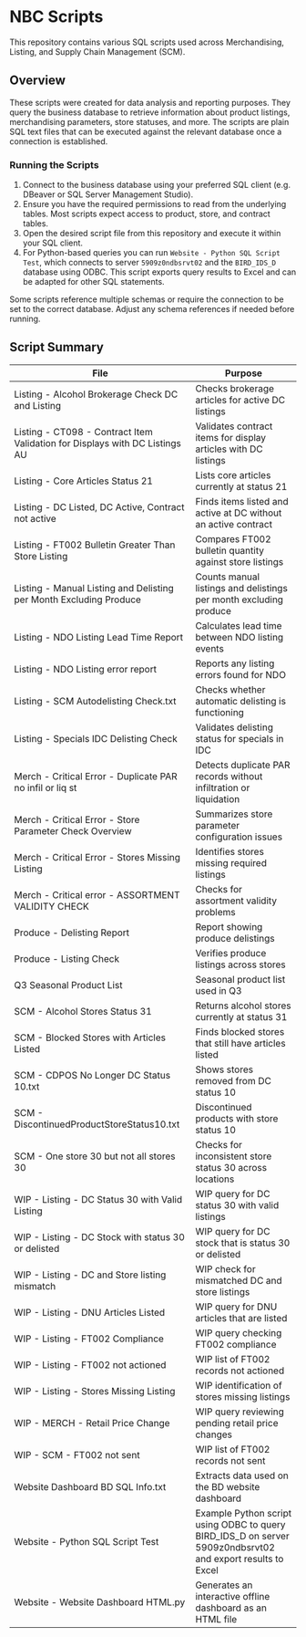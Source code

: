 # NBC Scripts

This repository contains various SQL scripts used across Merchandising, Listing, and Supply Chain Management (SCM).

## Overview

These scripts were created for data analysis and reporting purposes. They query the business database to retrieve information about product listings, merchandising parameters, store statuses, and more. The scripts are plain SQL text files that can be executed against the relevant database once a connection is established.

### Running the Scripts

1. Connect to the business database using your preferred SQL client (e.g. DBeaver or SQL Server Management Studio).
2. Ensure you have the required permissions to read from the underlying tables. Most scripts expect access to product, store, and contract tables.
3. Open the desired script file from this repository and execute it within your SQL client.
4. For Python-based queries you can run `Website - Python SQL Script Test`,
   which connects to server `5909z0ndbsrvt02` and the `BIRD_IDS_D` database using
   ODBC. This script exports query results to Excel and can be adapted for other
   SQL statements.

Some scripts reference multiple schemas or require the connection to be set to the correct database. Adjust any schema references if needed before running.

## Script Summary

| File | Purpose |
| ---- | ------- |
| Listing - Alcohol Brokerage Check DC and Listing | Checks brokerage articles for active DC listings |
| Listing - CT098 - Contract Item Validation for Displays with DC Listings AU | Validates contract items for display articles with DC listings |
| Listing - Core Articles Status 21 | Lists core articles currently at status 21 |
| Listing - DC Listed, DC Active, Contract not active | Finds items listed and active at DC without an active contract |
| Listing - FT002 Bulletin Greater Than Store Listing | Compares FT002 bulletin quantity against store listings |
| Listing - Manual Listing and Delisting per Month Excluding Produce | Counts manual listings and delistings per month excluding produce |
| Listing - NDO Listing Lead Time Report | Calculates lead time between NDO listing events |
| Listing - NDO Listing error report | Reports any listing errors found for NDO |
| Listing - SCM Autodelisting Check.txt | Checks whether automatic delisting is functioning |
| Listing - Specials IDC Delisting Check | Validates delisting status for specials in IDC |
| Merch - Critical Error - Duplicate PAR no infil or liq st | Detects duplicate PAR records without infiltration or liquidation |
| Merch - Critical Error - Store Parameter Check Overview | Summarizes store parameter configuration issues |
| Merch - Critical Error - Stores Missing Listing | Identifies stores missing required listings |
| Merch - Critical error - ASSORTMENT VALIDITY CHECK | Checks for assortment validity problems |
| Produce - Delisting Report | Report showing produce delistings |
| Produce - Listing Check | Verifies produce listings across stores |
| Q3 Seasonal Product List | Seasonal product list used in Q3 |
| SCM - Alcohol Stores Status 31 | Returns alcohol stores currently at status 31 |
| SCM - Blocked Stores with Articles Listed | Finds blocked stores that still have articles listed |
| SCM - CDPOS No Longer DC Status 10.txt | Shows stores removed from DC status 10 |
| SCM - DiscontinuedProductStoreStatus10.txt | Discontinued products with store status 10 |
| SCM - One store 30 but not all stores 30 | Checks for inconsistent store status 30 across locations |
| WIP - Listing - DC Status 30 with Valid Listing | WIP query for DC status 30 with valid listings |
| WIP - Listing - DC Stock with status 30 or delisted | WIP query for DC stock that is status 30 or delisted |
| WIP - Listing - DC and Store listing mismatch | WIP check for mismatched DC and store listings |
| WIP - Listing - DNU Articles Listed | WIP query for DNU articles that are listed |
| WIP - Listing - FT002 Compliance | WIP query checking FT002 compliance |
| WIP - Listing - FT002 not actioned | WIP list of FT002 records not actioned |
| WIP - Listing - Stores Missing Listing | WIP identification of stores missing listings |
| WIP - MERCH - Retail Price Change | WIP query reviewing pending retail price changes |
| WIP - SCM - FT002 not sent | WIP list of FT002 records not sent |
| Website Dashboard BD SQL Info.txt | Extracts data used on the BD website dashboard |
| Website - Python SQL Script Test | Example Python script using ODBC to query BIRD_IDS_D on server 5909z0ndbsrvt02 and export results to Excel |
| Website - Website Dashboard HTML.py | Generates an interactive offline dashboard as an HTML file |

